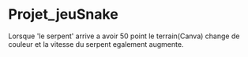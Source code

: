 # Projet_jeuSnake
Lorsque 'le serpent' arrive a avoir 50 point le terrain(Canva) change de couleur et la vitesse 
du serpent egalement augmente.
